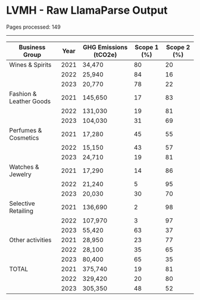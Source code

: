 # LVMH - Raw LlamaParse Output

Pages processed: 149

---

| Business Group            | Year | GHG Emissions (tCO2e) | Scope 1 (%) | Scope 2 (%) |
|--------------------------|------|-----------------------|-------------|-------------|
| Wines & Spirits          | 2021 | 34,470                | 80          | 20          |
|                          | 2022 | 25,940                | 84          | 16          |
|                          | 2023 | 20,770                | 78          | 22          |
| Fashion & Leather Goods  | 2021 | 145,650               | 17          | 83          |
|                          | 2022 | 131,030               | 19          | 81          |
|                          | 2023 | 104,030               | 31          | 69          |
| Perfumes & Cosmetics     | 2021 | 17,280                | 45          | 55          |
|                          | 2022 | 15,150                | 43          | 57          |
|                          | 2023 | 24,710                | 19          | 81          |
| Watches & Jewelry        | 2021 | 17,290                | 14          | 86          |
|                          | 2022 | 21,240                | 5           | 95          |
|                          | 2023 | 20,030                | 30          | 70          |
| Selective Retailing      | 2021 | 136,690               | 2           | 98          |
|                          | 2022 | 107,970               | 3           | 97          |
|                          | 2023 | 55,420                | 63          | 37          |
| Other activities         | 2021 | 28,950                | 23          | 77          |
|                          | 2022 | 28,100                | 35          | 65          |
|                          | 2023 | 80,400                | 65          | 35          |
| TOTAL                    | 2021 | 375,740               | 19          | 81          |
|                          | 2022 | 329,420               | 20          | 80          |
|                          | 2023 | 305,350               | 48          | 52          |